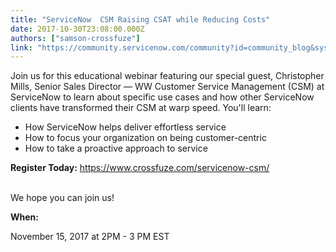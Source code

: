 ```yaml
---
title: "ServiceNow  CSM Raising CSAT while Reducing Costs"
date: 2017-10-30T23:08:00.000Z
authors: ["samson-crossfuze"]
link: "https://community.servicenow.com/community?id=community_blog&sys_id=cbbd2ea9dbd0dbc01dcaf3231f961988"
---
```

<p>Join us for this educational webinar featuring our special guest, Christopher Mills, Senior Sales Director — WW Customer Service Management (CSM) at ServiceNow to learn about specific use cases and how other ServiceNow clients have transformed their CSM at warp speed. You'll learn:</p><ul><li>How ServiceNow helps deliver effortless service</li><li>How to focus your organization on being customer-centric</li><li>How to take a proactive approach to service</li></ul><p></p><p><strong>Register Today:</strong> <a title="ww.crossfuze.com/servicenow-csm/" href="https://www.crossfuze.com/servicenow-csm/">https://www.crossfuze.com/servicenow-csm/</a> </p><p><br/> We hope you can join us!</p><p></p><p><strong>When:</strong></p><p></p><p>November 15, 2017 at 2PM - 3 PM EST</p>